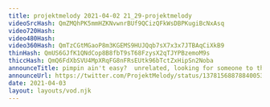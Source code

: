 ```yaml
---
title: projektmelody 2021-04-02 21_29-projektmelody
videoSrcHash: QmZMQhPK5mmHZKNvwnrBUf9QCizQFkWsDBPKugiBcNxAsq
video720Hash: 
video480Hash: 
video360Hash: QmTzCGtMGaoP8m3KGEMS9HUJQqb7sX7x3x7JTBAqCiXkB9
thinHash: QmUS6GJfK1QNdCop8B8fbT9sT68FzysX2qTJYPBzemoM9s
thiccHash: QmQ6FdXbSVU4MpXRqFG8nFRsEUtk96bTctZxHipSn2Noba
announceTitle: pimpin ain't easy?  unrelated, looking for someone to think of going live posts because god damn is it hard. Also I'm naked, hi!
announceUrl: https://twitter.com/ProjektMelody/status/1378156887884005378
date: 2021-04-03
layout: layouts/vod.njk
---
```

